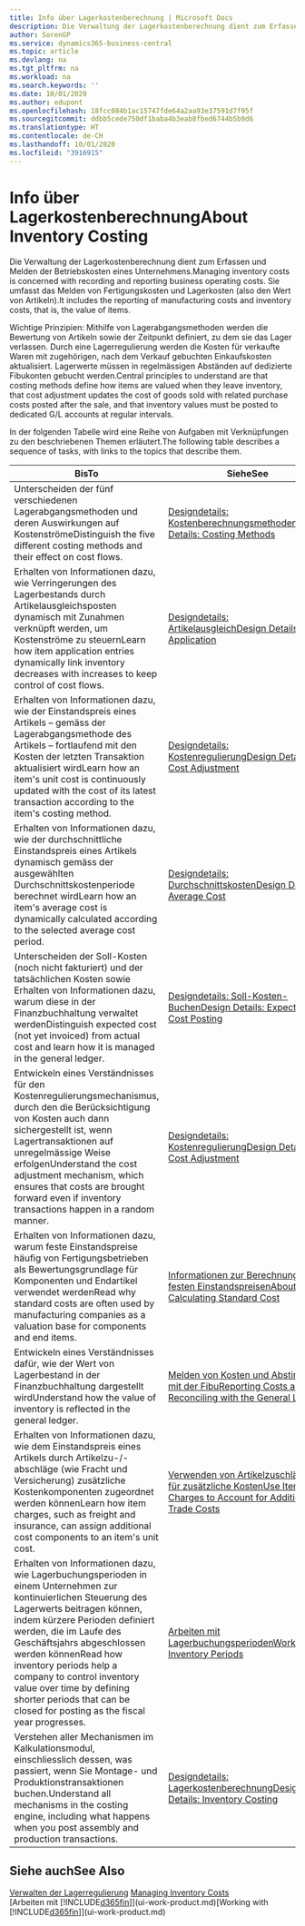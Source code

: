 ```yaml
---
title: Info über Lagerkostenberechnung | Microsoft Docs
description: Die Verwaltung der Lagerkostenberechnung dient zum Erfassen und Melden der Betriebskosten eines Unternehmens. Sie umfasst das Melden von Fertigungskosten und Lagerkosten (also den Wert von Artikeln).
author: SorenGP
ms.service: dynamics365-business-central
ms.topic: article
ms.devlang: na
ms.tgt_pltfrm: na
ms.workload: na
ms.search.keywords: ''
ms.date: 10/01/2020
ms.author: edupont
ms.openlocfilehash: 18fcc084b1ac15747fde64a2aa93e37591d7f95f
ms.sourcegitcommit: ddbb5cede750df1baba4b3eab8fbed6744b5b9d6
ms.translationtype: HT
ms.contentlocale: de-CH
ms.lasthandoff: 10/01/2020
ms.locfileid: "3916915"
---
```

# <a name="about-inventory-costing"></a><span data-ttu-id="a6e32-104">Info über Lagerkostenberechnung</span><span class="sxs-lookup"><span data-stu-id="a6e32-104">About Inventory Costing</span></span>
<span data-ttu-id="a6e32-105">Die Verwaltung der Lagerkostenberechnung dient zum Erfassen und Melden der Betriebskosten eines Unternehmens.</span><span class="sxs-lookup"><span data-stu-id="a6e32-105">Managing inventory costs is concerned with recording and reporting business operating costs.</span></span> <span data-ttu-id="a6e32-106">Sie umfasst das Melden von Fertigungskosten und Lagerkosten (also den Wert von Artikeln).</span><span class="sxs-lookup"><span data-stu-id="a6e32-106">It includes the reporting of manufacturing costs and inventory costs, that is, the value of items.</span></span>  

 <span data-ttu-id="a6e32-107">Wichtige Prinzipien: Mithilfe von Lagerabgangsmethoden werden die Bewertung von Artikeln sowie der Zeitpunkt definiert, zu dem sie das Lager verlassen. Durch eine Lagerregulierung werden die Kosten für verkaufte Waren mit zugehörigen, nach dem Verkauf gebuchten Einkaufskosten aktualisiert. Lagerwerte müssen in regelmässigen Abständen auf dedizierte Fibukonten gebucht werden.</span><span class="sxs-lookup"><span data-stu-id="a6e32-107">Central principles to understand are that costing methods define how items are valued when they leave inventory, that cost adjustment updates the cost of goods sold with related purchase costs posted after the sale, and that inventory values must be posted to dedicated G/L accounts at regular intervals.</span></span>  

 <span data-ttu-id="a6e32-108">In der folgenden Tabelle wird eine Reihe von Aufgaben mit Verknüpfungen zu den beschriebenen Themen erläutert.</span><span class="sxs-lookup"><span data-stu-id="a6e32-108">The following table describes a sequence of tasks, with links to the topics that describe them.</span></span>   

|<span data-ttu-id="a6e32-109">**Bis**</span><span class="sxs-lookup"><span data-stu-id="a6e32-109">**To**</span></span>|<span data-ttu-id="a6e32-110">**Siehe**</span><span class="sxs-lookup"><span data-stu-id="a6e32-110">**See**</span></span>|  
|------------|-------------|  
|<span data-ttu-id="a6e32-111">Unterscheiden der fünf verschiedenen Lagerabgangsmethoden und deren Auswirkungen auf Kostenströme</span><span class="sxs-lookup"><span data-stu-id="a6e32-111">Distinguish the five different costing methods and their effect on cost flows.</span></span>|[<span data-ttu-id="a6e32-112">Designdetails: Kostenberechnungsmethoden</span><span class="sxs-lookup"><span data-stu-id="a6e32-112">Design Details: Costing Methods</span></span>](design-details-costing-methods.md)|  
|<span data-ttu-id="a6e32-113">Erhalten von Informationen dazu, wie Verringerungen des Lagerbestands durch Artikelausgleichsposten dynamisch mit Zunahmen verknüpft werden, um Kostenströme zu steuern</span><span class="sxs-lookup"><span data-stu-id="a6e32-113">Learn how item application entries dynamically link inventory decreases with increases to keep control of cost flows.</span></span>|[<span data-ttu-id="a6e32-114">Designdetails: Artikelausgleich</span><span class="sxs-lookup"><span data-stu-id="a6e32-114">Design Details: Item Application</span></span>](design-details-item-application.md)|  
|<span data-ttu-id="a6e32-115">Erhalten von Informationen dazu, wie der Einstandspreis eines Artikels – gemäss der Lagerabgangsmethode des Artikels – fortlaufend mit den Kosten der letzten Transaktion aktualisiert wird</span><span class="sxs-lookup"><span data-stu-id="a6e32-115">Learn how an item's unit cost is continuously updated with the cost of its latest transaction according to the item's costing method.</span></span>|[<span data-ttu-id="a6e32-116">Designdetails: Kostenregulierung</span><span class="sxs-lookup"><span data-stu-id="a6e32-116">Design Details: Cost Adjustment</span></span>](design-details-cost-adjustment.md)|  
|<span data-ttu-id="a6e32-117">Erhalten von Informationen dazu, wie der durchschnittliche Einstandspreis eines Artikels dynamisch gemäss der ausgewählten Durchschnittskostenperiode berechnet wird</span><span class="sxs-lookup"><span data-stu-id="a6e32-117">Learn how an item's average cost is dynamically calculated according to the selected average cost period.</span></span>|[<span data-ttu-id="a6e32-118">Designdetails: Durchschnittskosten</span><span class="sxs-lookup"><span data-stu-id="a6e32-118">Design Details: Average Cost</span></span>](design-details-average-cost.md)|  
|<span data-ttu-id="a6e32-119">Unterscheiden der Soll-Kosten (noch nicht fakturiert) und der tatsächlichen Kosten sowie Erhalten von Informationen dazu, warum diese in der Finanzbuchhaltung verwaltet werden</span><span class="sxs-lookup"><span data-stu-id="a6e32-119">Distinguish expected cost (not yet invoiced) from actual cost and learn how it is managed in the general ledger.</span></span>|[<span data-ttu-id="a6e32-120">Designdetails: Soll-Kosten-Buchen</span><span class="sxs-lookup"><span data-stu-id="a6e32-120">Design Details: Expected Cost Posting</span></span>](design-details-expected-cost-posting.md)|  
|<span data-ttu-id="a6e32-121">Entwickeln eines Verständnisses für den Kostenregulierungsmechanismus, durch den die Berücksichtigung von Kosten auch dann sichergestellt ist, wenn Lagertransaktionen auf unregelmässige Weise erfolgen</span><span class="sxs-lookup"><span data-stu-id="a6e32-121">Understand the cost adjustment mechanism, which ensures that costs are brought forward even if inventory transactions happen in a random manner.</span></span>|[<span data-ttu-id="a6e32-122">Designdetails: Kostenregulierung</span><span class="sxs-lookup"><span data-stu-id="a6e32-122">Design Details: Cost Adjustment</span></span>](design-details-cost-adjustment.md)|  
|<span data-ttu-id="a6e32-123">Erhalten von Informationen dazu, warum feste Einstandspreise häufig von Fertigungsbetrieben als Bewertungsgrundlage für Komponenten und Endartikel verwendet werden</span><span class="sxs-lookup"><span data-stu-id="a6e32-123">Read why standard costs are often used by manufacturing companies as a valuation base for components and end items.</span></span>|[<span data-ttu-id="a6e32-124">Informationen zur Berechnung von festen Einstandspreisen</span><span class="sxs-lookup"><span data-stu-id="a6e32-124">About Calculating Standard Cost</span></span>](finance-about-calculating-standard-cost.md)|  
|<span data-ttu-id="a6e32-125">Entwickeln eines Verständnisses dafür, wie der Wert von Lagerbestand in der Finanzbuchhaltung dargestellt wird</span><span class="sxs-lookup"><span data-stu-id="a6e32-125">Understand how the value of inventory is reflected in the general ledger.</span></span>|[<span data-ttu-id="a6e32-126">Melden von Kosten und Abstimmen mit der Fibu</span><span class="sxs-lookup"><span data-stu-id="a6e32-126">Reporting Costs and Reconciling with the General Ledger</span></span>](finance-report-costs-and-reconcile-with-the-general-ledger.md)|  
|<span data-ttu-id="a6e32-127">Erhalten von Informationen dazu, wie dem Einstandspreis eines Artikels durch Artikelzu-/-abschläge (wie Fracht und Versicherung) zusätzliche Kostenkomponenten zugeordnet werden können</span><span class="sxs-lookup"><span data-stu-id="a6e32-127">Learn how item charges, such as freight and insurance, can assign additional cost components to an item's unit cost.</span></span>|[<span data-ttu-id="a6e32-128">Verwenden von Artikelzuschlägen für zusätzliche Kosten</span><span class="sxs-lookup"><span data-stu-id="a6e32-128">Use Item Charges to Account for Additional Trade Costs</span></span>](payables-how-assign-item-charges.md)|  
|<span data-ttu-id="a6e32-129">Erhalten von Informationen dazu, wie Lagerbuchungsperioden in einem Unternehmen zur kontinuierlichen Steuerung des Lagerwerts beitragen können, indem kürzere Perioden definiert werden, die im Laufe des Geschäftsjahrs abgeschlossen werden können</span><span class="sxs-lookup"><span data-stu-id="a6e32-129">Read how inventory periods help a company to control inventory value over time by defining shorter periods that can be closed for posting as the fiscal year progresses.</span></span>|[<span data-ttu-id="a6e32-130">Arbeiten mit Lagerbuchungsperioden</span><span class="sxs-lookup"><span data-stu-id="a6e32-130">Work with Inventory Periods</span></span>](finance-how-to-work-with-inventory-periods.md)|  
|<span data-ttu-id="a6e32-131">Verstehen aller Mechanismen im Kalkulationsmodul, einschliesslich dessen, was passiert, wenn Sie Montage- und Produktionstransaktionen buchen.</span><span class="sxs-lookup"><span data-stu-id="a6e32-131">Understand all mechanisms in the costing engine, including what happens when you post assembly and production transactions.</span></span>|[<span data-ttu-id="a6e32-132">Designdetails: Lagerkostenberechnung</span><span class="sxs-lookup"><span data-stu-id="a6e32-132">Design Details: Inventory Costing</span></span>](design-details-inventory-costing.md)|  

## <a name="see-also"></a><span data-ttu-id="a6e32-133">Siehe auch</span><span class="sxs-lookup"><span data-stu-id="a6e32-133">See Also</span></span>
<span data-ttu-id="a6e32-134">[Verwalten der Lagerregulierung](finance-manage-inventory-costs.md)  </span><span class="sxs-lookup"><span data-stu-id="a6e32-134">[Managing Inventory Costs](finance-manage-inventory-costs.md)  </span></span>  
<span data-ttu-id="a6e32-135">[Arbeiten mit [!INCLUDE[d365fin](includes/d365fin_md.md)]](ui-work-product.md)</span><span class="sxs-lookup"><span data-stu-id="a6e32-135">[Working with [!INCLUDE[d365fin](includes/d365fin_md.md)]](ui-work-product.md)</span></span>
